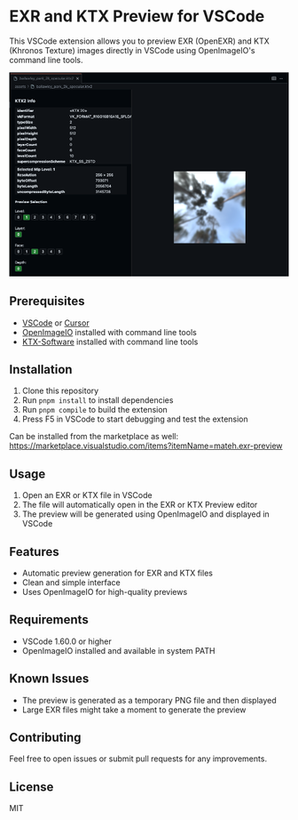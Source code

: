 # EXR and KTX Preview for VSCode

This VSCode extension allows you to preview EXR (OpenEXR) and KTX (Khronos Texture) images directly in VSCode using OpenImageIO's command line tools.

![Preview](./preview.png)

## Prerequisites

- [VSCode](https://code.visualstudio.com/) or [Cursor](https://www.cursor.com/)
- [OpenImageIO](https://github.com/OpenImageIO/oiio) installed with command line tools
- [KTX-Software](https://github.com/KhronosGroup/KTX-Software/releases) installed with command line tools

## Installation

1. Clone this repository
2. Run `pnpm install` to install dependencies
3. Run `pnpm compile` to build the extension
4. Press F5 in VSCode to start debugging and test the extension

Can be installed from the marketplace as well: https://marketplace.visualstudio.com/items?itemName=mateh.exr-preview

## Usage

1. Open an EXR or KTX file in VSCode
2. The file will automatically open in the EXR or KTX Preview editor
3. The preview will be generated using OpenImageIO and displayed in VSCode

## Features

- Automatic preview generation for EXR and KTX files
- Clean and simple interface
- Uses OpenImageIO for high-quality previews

## Requirements

- VSCode 1.60.0 or higher
- OpenImageIO installed and available in system PATH

## Known Issues

- The preview is generated as a temporary PNG file and then displayed
- Large EXR files might take a moment to generate the preview

## Contributing

Feel free to open issues or submit pull requests for any improvements.

## License

MIT
